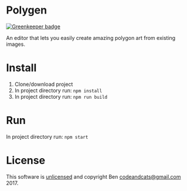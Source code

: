 # Polygen

[![Greenkeeper badge](https://badges.greenkeeper.io/codeandcats/polygen.svg)](https://greenkeeper.io/)

An editor that lets you easily create amazing polygon art from existing images.

# Install
1. Clone/download project
2. In project directory run: `npm install`
3. In project directory run: `npm run build`

# Run
In project directory run: `npm start`

# License
This software is [unlicensed](https://docs.npmjs.com/files/package.json#license) and copyright Ben <codeandcats@gmail.com> 2017.
